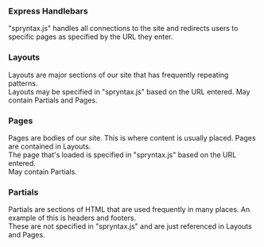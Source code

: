### Express Handlebars
"spryntax.js" handles all connections to the site and redirects users to specific pages as specified by the URL they enter.    

### Layouts
Layouts are major sections of our site that has frequently repeating patterns.  
Layouts may be specified in "spryntax.js" based on the URL entered.
May contain Partials and Pages.    

### Pages
Pages are bodies of our site. This is where content is usually placed. Pages are contained in Layouts.  
The page that's loaded is specified in "spryntax.js" based on the URL entered.  
May contain Partials.    

### Partials
Partials are sections of HTML that are used frequently in many places. An example of this is headers and footers.  
These are not specified in "spryntax.js" and are just referenced in Layouts and Pages.
